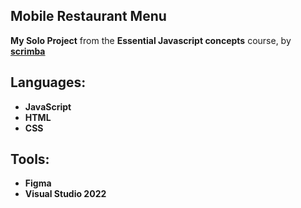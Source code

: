 ## Mobile Restaurant Menu
<p>
  <strong> My Solo Project</strong> from the <strong>Essential Javascript concepts</strong>  course, by 
  <a href="scrimba.com" target="_blank">
    <strong>scrimba</strong>
  </a>
</p>
<!--<h3>
  <a href="">
    <strong>Live Demo</strong>
  </a>🚀
</h3> -->

## Languages:
* **JavaScript**
* **HTML**
* **CSS**

## Tools:
* **Figma**
* **Visual Studio 2022**
